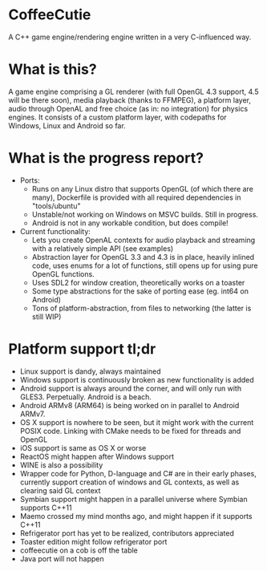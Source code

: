 # CoffeeCutie
A C++ game engine/rendering engine written in a very C-influenced way.

# What is this?
A game engine comprising a GL renderer (with full OpenGL 4.3 support, 4.5 will be there soon), media playback (thanks to FFMPEG), a platform layer, audio through OpenAL and free choice (as in: no integration) for physics engines. It consists of a custom platform layer, with codepaths for Windows, Linux and Android so far.

# What is the progress report?
 - Ports:
   - Runs on any Linux distro that supports OpenGL (of which there are many), Dockerfile is provided with all required dependencies in "tools/ubuntu"
   - Unstable/not working on Windows on MSVC builds. Still in progress.
   - Android is not in any workable condition, but does compile!
 - Current functionality:
   - Lets you create OpenAL contexts for audio playback and streaming with a relatively simple API (see examples)
   - Abstraction layer for OpenGL 3.3 and 4.3 is in place, heavily inlined code, uses enums for a lot of functions, still opens up for using pure OpenGL functions.
   - Uses SDL2 for window creation, theoretically works on a toaster
   - Some type abstractions for the sake of porting ease (eg. int64 on Android)
   - Tons of platform-abstraction, from files to networking (the latter is still WIP)


# Platform support tl;dr
 - Linux support is dandy, always maintained
 - Windows support is continuously broken as new functionality is added
 - Android support is always around the corner, and will only run with GLES3. Perpetually. Android is a beach.
 - Android ARMv8 (ARM64) is being worked on in parallel to Android ARMv7.
 - OS X support is nowhere to be seen, but it might work with the current POSIX code. Linking with CMake needs to be fixed for threads and OpenGL
 - iOS support is same as OS X or worse
 - ReactOS might happen after Windows support
 - WINE is also a possibility
 - Wrapper code for Python, D-language and C# are in their early phases, currently support creation of windows and GL contexts, as well as clearing said GL context
 - Symbian support might happen in a parallel universe where Symbian supports C++11
 - Maemo crossed my mind months ago, and might happen if it supports C++11
 - Refrigerator port has yet to be realized, contributors appreciated
 - Toaster edition might follow refrigerator port
 - coffeecutie on a cob is off the table
 - Java port will not happen
